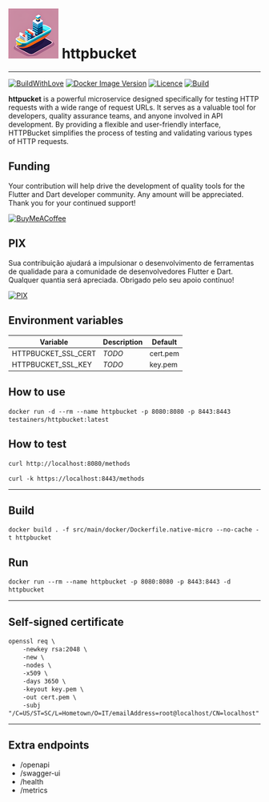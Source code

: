 <h1>
<img src="helpers/testainers-100.png" alt="Testainers" title="Testainers">
httpbucket
</h1>

---

[![BuildWithLove](https://img.shields.io/badge/%20built%20with-%20%E2%9D%A4-ff69b4.svg "build with love")](https://github.com/testainers/httpbucket/stargazers)
[![Docker Image Version](https://img.shields.io/docker/v/testainers/httpbucket)](https://github.com/testainers/httpbucket)
[![Licence](https://img.shields.io/github/license/testainers/httpbucket?color=blue)](https://github.com/testainers/httpbucket)
[![Build](https://img.shields.io/github/actions/workflow/status/testainers/httpbucket/main.yml?branch=main)](https://github.com/testainers/httpbucket)

**httpucket** is a powerful microservice designed specifically for testing HTTP
requests with a wide range of request URLs. It serves as a valuable tool for
developers, quality assurance teams, and anyone involved in API development. By
providing a flexible and user-friendly interface, HTTPBucket simplifies the
process of testing and validating various types of HTTP requests.

## Funding

Your contribution will help drive the development of quality tools for the
Flutter and Dart developer community. Any amount will be appreciated. Thank you
for your continued support!

[![BuyMeACoffee](https://www.buymeacoffee.com/assets/img/guidelines/download-assets-sm-2.svg)](https://www.buymeacoffee.com/edufolly)

## PIX

Sua contribuição ajudará a impulsionar o desenvolvimento de ferramentas de
qualidade para a comunidade de desenvolvedores Flutter e Dart. Qualquer quantia
será apreciada. Obrigado pelo seu apoio contínuo!

[![PIX](helpers/pix.png)](https://nubank.com.br/pagar/2bt2q/RBr4Szfuwr)

## Environment variables

| Variable            | Description | Default  |
|---------------------|-------------|----------|
| HTTPBUCKET_SSL_CERT | _*TODO*_    | cert.pem |
| HTTPBUCKET_SSL_KEY  | _*TODO*_    | key.pem  |

## How to use

```shell
docker run -d --rm --name httpbucket -p 8080:8080 -p 8443:8443 testainers/httpbucket:latest
```

## How to test

```shell
curl http://localhost:8080/methods
```

```shell
curl -k https://localhost:8443/methods
```

----

## Build

```shell
docker build . -f src/main/docker/Dockerfile.native-micro --no-cache -t httpbucket
```

## Run

```shell
docker run --rm --name httpbucket -p 8080:8080 -p 8443:8443 -d httpbucket
```

----

## Self-signed certificate

```shell
openssl req \
    -newkey rsa:2048 \
    -new \
    -nodes \
    -x509 \
    -days 3650 \
    -keyout key.pem \
    -out cert.pem \
    -subj "/C=US/ST=SC/L=Hometown/O=IT/emailAddress=root@localhost/CN=localhost"
```

----

## Extra endpoints

- /openapi
- /swagger-ui
- /health
- /metrics
